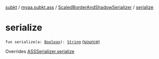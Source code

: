 [subkt](../../index.md) / [myaa.subkt.ass](../index.md) / [ScaledBorderAndShadowSerializer](index.md) / [serialize](./serialize.md)

# serialize

`fun serialize(a: `[`Boolean`](https://kotlinlang.org/api/latest/jvm/stdlib/kotlin/-boolean/index.html)`): `[`String`](https://kotlinlang.org/api/latest/jvm/stdlib/kotlin/-string/index.html) [(source)](https://github.com/Myaamori/SubKt/blob/0.1.19/src/main/kotlin/myaa/subkt/ass/parser.kt#L716)

Overrides [ASSSerializer.serialize](../-a-s-s-serializer/serialize.md)

